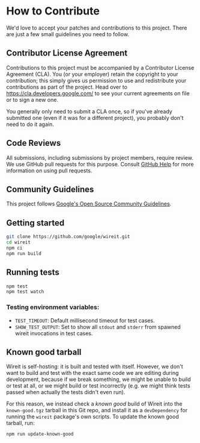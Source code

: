 # How to Contribute

We'd love to accept your patches and contributions to this project. There are
just a few small guidelines you need to follow.

## Contributor License Agreement

Contributions to this project must be accompanied by a Contributor License
Agreement (CLA). You (or your employer) retain the copyright to your
contribution; this simply gives us permission to use and redistribute your
contributions as part of the project. Head over to
<https://cla.developers.google.com/> to see your current agreements on file or
to sign a new one.

You generally only need to submit a CLA once, so if you've already submitted one
(even if it was for a different project), you probably don't need to do it
again.

## Code Reviews

All submissions, including submissions by project members, require review. We
use GitHub pull requests for this purpose. Consult
[GitHub Help](https://help.github.com/articles/about-pull-requests/) for more
information on using pull requests.

## Community Guidelines

This project follows
[Google's Open Source Community Guidelines](https://opensource.google/conduct/).

## Getting started

```sh
git clone https://github.com/google/wireit.git
cd wireit
npm ci
npm run build
```

## Running tests

```sh
npm test
npm test watch
```

### Testing environment variables:

- `TEST_TIMEOUT`: Default millisecond timeout for test cases.
- `SHOW_TEST_OUTPUT`: Set to show all `stdout` and `stderr` from spawned wireit
  invocations in test cases.

## Known good tarball

Wireit is self-hosting: it is built and tested with itself. However, we don't
want to build and test with the exact same code we are editing during
development, because if we break something, we might be unable to build or test
at all, or we might build or test incorrectly (e.g. we might think tests passed
when actually the tests didn't even run).

For this reason, we instead check a _known good_ build of Wireit into the
`known-good.tgz` tarball in this Git repo, and install it as a `devDependency`
for running the `wireit` package's own scripts. To update the known good
tarball, run:

```sh
npm run update-known-good
```
